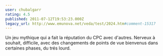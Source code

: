 ```yaml
---
user: chubalgarr
rating: 4.5
published: 2011-07-12T19:53:23.000Z
legacy_url: http://www.emunova.net/veda/test/2024.htm#comment-15317
---
```

Un jeu mythique qui a fait la réputation du CPC avec d'autres. Nerveux à souhait, difficile, avec des changements de points de vue bienvenus dans certaines phases, du trés lourd.